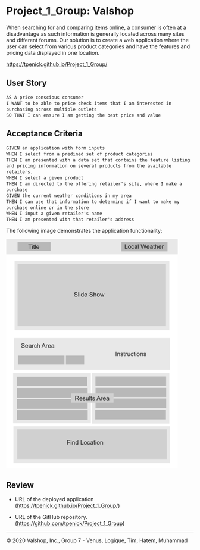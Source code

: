 # Project_1_Group: Valshop 

When searching for and comparing items online, a consumer is often at a disadvantage as such information is generally located across many sites and different forums. Our solution is to create a web application where the user can select from various product categories and have the features and  pricing data displayed in one location. 

https://tpenick.github.io/Project_1_Group/
## User Story

```
AS A price conscious consumer
I WANT to be able to price check items that I am interested in purchasing across multiple outlets
SO THAT I can ensure I am getting the best price and value
```

## Acceptance Criteria

```
GIVEN an application with form inputs
WHEN I select from a predined set of product categories
THEN I am presented with a data set that contains the feature listing and pricing information on several products from the available retailers. 
WHEN I select a given product
THEN I am directed to the offering retailer's site, where I make a purchase
GIVEN the current weather conditions in my area
THEN I can use that information to determine if I want to make my purchase online or in the store
WHEN I input a given retailer's name
THEN I am presented with that retailer's address
```

The following image demonstrates the application functionality:

![valshopdemo](./assets/valshop_wireframe_new.png)

## Review

* URL of the deployed application
(https://tpenick.github.io/Project_1_Group/)

* URL of the GitHub repository.
(https://github.com/tpenick/Project_1_Group)

---
© 2020 Valshop, Inc., Group 7 - Venus, Logique, Tim, Hatem, Muhammad

